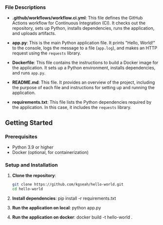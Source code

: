 
### File Descriptions

- **.github/workflows/workflow.ci.yml**: This file defines the GitHub Actions workflow for Continuous Integration (CI). It checks out the repository, sets up Python, installs dependencies, runs the application, and uploads artifacts.

- **app.py**: This is the main Python application file. It prints "Hello, World!" to the console, logs the message to a file (`app.log`), and makes an HTTP request using the `requests` library.

- **Dockerfile**: This file contains the instructions to build a Docker image for the application. It sets up a Python environment, installs dependencies, and runs `app.py`.

- **README.md**: This file. It provides an overview of the project, including the purpose of each file and instructions for setting up and running the application.

- **requirements.txt**: This file lists the Python dependencies required by the application. In this case, it includes the `requests` library.

## Getting Started

### Prerequisites

- Python 3.9 or higher
- Docker (optional, for containerization)

### Setup and Installation

1. **Clone the repository**:
   ```sh
   git clone https://github.com/kgseah/hello-world.git
   cd hello-world

2. **Install dependencies**:
    pip install -r requirements.txt

3. **Run the application on local**:
    python app.py

4. **Run the application on docker**:
    docker build -t hello-world .